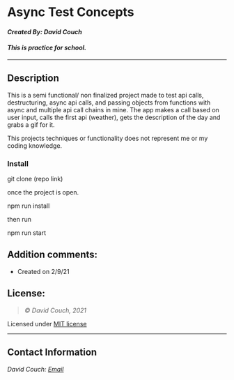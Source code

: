 # Async Test Concepts
#### *Created By: David Couch*

#### *This is practice for school.*
* * *

## Description  
This is a semi functional/ non finalized project made to test api calls, destructuring, async api calls, and passing objects from functions with async and multiple api call chains in mine. The app makes a call based on user input, calls the first api (weather), gets the description of the day and grabs a gif for it.

This projects techniques or functionality does not represent me or my coding knowledge.


### Install
git clone (repo link)

once the project is open.

npm run install

then run

npm run start
## Addition comments:
* Created on 2/9/21

## License:
> *&copy; David Couch, 2021*

Licensed under [MIT license](https://mit-license.org/)

* * *

## Contact Information
_David Couch: [Email](dcouch440@gmail.com)_